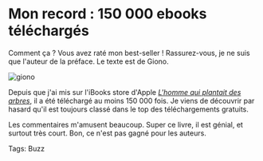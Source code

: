 # Mon record : 150 000 ebooks téléchargés

Comment ça ? Vous avez raté mon best-seller ! Rassurez-vous, je ne suis que l'auteur de la préface. Le texte est de Giono.

![giono](http://blog.tcrouzet.comhttps://tcrouzet.com/images_tc/2013/01/giono.png)

Depuis que j'ai mis sur l'iBooks store d'Apple [*L'homme qui plantait des arbres*](https://itunes.apple.com/us/book/lhomme-qui-plantait-des-arbres/id384439603), il a été téléchargé au moins 150 000 fois. Je viens de découvrir par hasard qu'il est toujours classé dans le top des téléchargements gratuits.

Les commentaires m'amusent beaucoup. Super ce livre, il est génial, et surtout très court. Bon, ce n'est pas gagné pour les auteurs.

Tags: Buzz